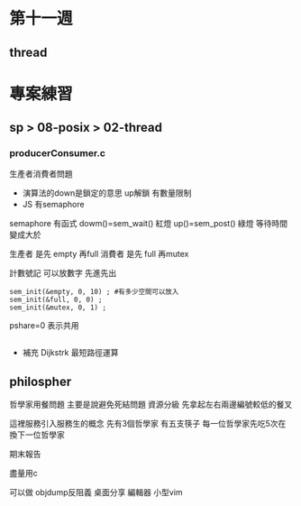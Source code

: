 # 第十一週

## thread




# 專案練習

## sp > 08-posix > 02-thread

### producerConsumer.c


生產者消費者問題
* 演算法的down是鎖定的意思 up解鎖 有數量限制
* JS 有semaphore

semaphore 有函式 
 dowm()=sem_wait() 紅燈
 up()=sem_post() 綠燈 
 等待時間變成大於

生產者 是先 empty 再full
消費者 是先 full 再mutex

計數號記 可以放數字
先進先出


    sem_init(&empty, 0, 10) ; #有多少空間可以放入
    sem_init(&full, 0, 0) ;
    sem_init(&mutex, 0, 1) ;

pshare=0 表示共用

<img sce="./pricure/20210505"/>

* 補充
Dijkstrk 最短路徑運算


## philospher

哲學家用餐問題 主要是說避免死結問題
資源分級 先拿起左右兩邊編號較低的餐叉

這裡服務引入服務生的概念
先有3個哲學家 有五支筷子
每一位哲學家先吃5次在換下一位哲學家



期末報告

盡量用c

可以做
objdump反阻義
桌面分享
編輯器
小型vim



